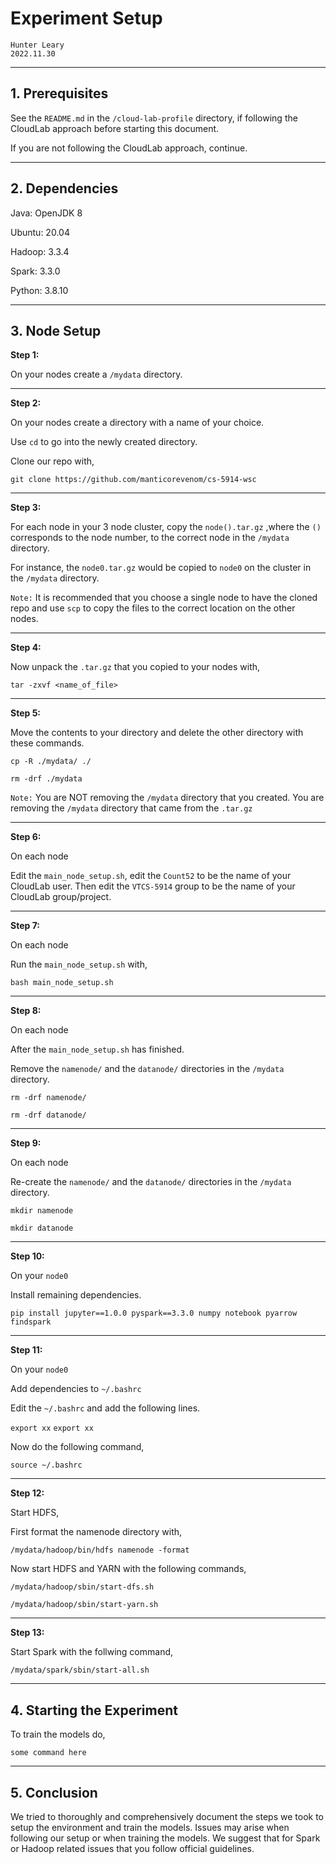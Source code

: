 # Experiment Setup

```
Hunter Leary
2022.11.30
```

***

## 1. Prerequisites

See the ```README.md``` in the ```/cloud-lab-profile``` directory, if following the CloudLab approach before starting this document.

If you are not following the CloudLab approach, continue.

***

## 2. Dependencies

Java: OpenJDK 8

Ubuntu: 20.04

Hadoop: 3.3.4

Spark: 3.3.0

Python: 3.8.10

***

## 3. Node Setup

<b> Step 1: </b>

On your nodes create a ```/mydata``` directory.

***

<b> Step 2: </b>

On your nodes create a directory with a name of your choice.

Use ```cd``` to go into the newly created directory.

Clone our repo with,

```git clone https://github.com/manticorevenom/cs-5914-wsc```

***

<b> Step 3: </b>

For each node in your 3 node cluster, copy the ```node().tar.gz``` ,where the ```()``` corresponds to the node number, to the correct node in the ```/mydata``` directory.

For instance, the ```node0.tar.gz``` would be copied to ```node0``` on the cluster in the ```/mydata``` directory.

```Note:``` It is recommended that you choose a single node to have the cloned repo and use ```scp``` to copy the files to the correct location on the other nodes.

***

<b> Step 4: </b>

Now unpack the ```.tar.gz``` that you copied to your nodes with,

```tar -zxvf <name_of_file>```

***

<b> Step 5: </b>

Move the contents to your directory and delete the other directory with these commands.

```cp -R ./mydata/ ./```

```rm -drf ./mydata```

```Note:``` You are NOT removing the ```/mydata``` directory that you created. You are removing the ```/mydata``` directory that came from the ```.tar.gz```

***

<b> Step 6: </b>

On each node

Edit the ```main_node_setup.sh```, edit the ```Count52``` to be the name of your CloudLab user. Then edit the ```VTCS-5914``` group to be the name of your CloudLab group/project.

***

<b> Step 7: </b>

On each node

Run the ```main_node_setup.sh``` with,

```bash main_node_setup.sh```

***

<b> Step 8: </b>

On each node

After the ```main_node_setup.sh``` has finished.

Remove the ```namenode/``` and the ```datanode/``` directories in the ```/mydata``` directory.

```rm -drf namenode/```

```rm -drf datanode/```

***

<b> Step 9: </b>

On each node

Re-create the ```namenode/``` and the ```datanode/``` directories in the ```/mydata``` directory.

```mkdir namenode```

```mkdir datanode```

***

<b> Step 10: </b>

On your ```node0```

Install remaining dependencies.

```pip install jupyter==1.0.0 pyspark==3.3.0 numpy notebook pyarrow findspark```

***

<b> Step 11: </b>

On your ```node0```

Add dependencies to ```~/.bashrc```

Edit the ```~/.bashrc``` and add the following lines.

```export xx```
```export xx```

Now do the following command,

```source ~/.bashrc```

***

<b> Step 12: </b>

Start HDFS,

First format the namenode directory with,

```/mydata/hadoop/bin/hdfs namenode -format```

Now start HDFS and YARN with the following commands,

```/mydata/hadoop/sbin/start-dfs.sh```

```/mydata/hadoop/sbin/start-yarn.sh```

***

<b> Step 13: </b>

Start Spark with the follwing command,

```/mydata/spark/sbin/start-all.sh```

***

## 4. Starting the Experiment

To train the models do,

```some command here```

***

## 5. Conclusion

We tried to thoroughly and comprehensively document the steps we took to setup the environment and train the models. Issues may arise when following our setup or when training the models. We suggest that for Spark or Hadoop related issues that you follow official guidelines.
